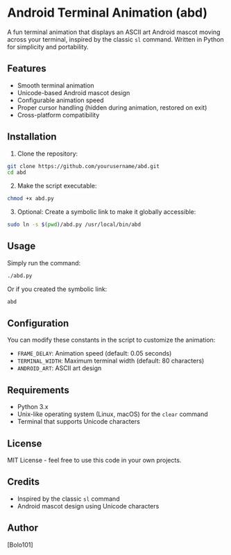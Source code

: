 # Android Terminal Animation (abd)

A fun terminal animation that displays an ASCII art Android mascot moving across your terminal, inspired by the classic `sl` command. Written in Python for simplicity and portability.

## Features

- Smooth terminal animation
- Unicode-based Android mascot design
- Configurable animation speed
- Proper cursor handling (hidden during animation, restored on exit)
- Cross-platform compatibility

## Installation

1. Clone the repository:
```bash
git clone https://github.com/yourusername/abd.git
cd abd
```

2. Make the script executable:
```bash
chmod +x abd.py
```

3. Optional: Create a symbolic link to make it globally accessible:
```bash
sudo ln -s $(pwd)/abd.py /usr/local/bin/abd
```

## Usage

Simply run the command:
```bash
./abd.py
```

Or if you created the symbolic link:
```bash
abd
```

## Configuration

You can modify these constants in the script to customize the animation:

- `FRAME_DELAY`: Animation speed (default: 0.05 seconds)
- `TERMINAL_WIDTH`: Maximum terminal width (default: 80 characters)
- `ANDROID_ART`: ASCII art design

## Requirements

- Python 3.x
- Unix-like operating system (Linux, macOS) for the `clear` command
- Terminal that supports Unicode characters


## License

MIT License - feel free to use this code in your own projects.

## Credits

- Inspired by the classic `sl` command
- Android mascot design using Unicode characters

## Author

[Bolo101]
